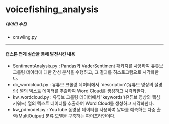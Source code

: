 # voicefishing_analysis
##### 데이터 수집 
- crawling.py

--- 
#### 캡스톤 연계 실습을 통해 발전시킨 내용 
- SentimentAnalysis.py
  : Pandas와 VaderSentiment 패키지를 사용하여 유튜브 크롤링 데이터에 대한 감성 분석을 수행하고, 그 결과를 히스토그램으로 시각화한다.
- dc_wordcloud.py
  : 유튜브 크롤링 데이터에서 'description'(유튜브 영상의 설명란) 열의 텍스트 데이터를 추출하여 Word Cloud를 생성하고 시각화한다.
- kw_wordcloud.py
  : 유튜브 크롤링 데이터에서 'keywords'(유튜브 영상의 핵심 키워드) 열의 텍스트 데이터를 추출하여 Word Cloud를 생성하고 시각화한다.
- kw_pdmodel.py
  : YouTube 동영상 데이터를 사용하여 날짜를 예측하는 다중 출력(MultiOutput) 분류 모델을 구축하는 파이프라인이다.
